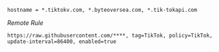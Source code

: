 `hostname = *.tiktokv.com, *.byteoversea.com, *.tik-tokapi.com`

*Remote Rule*

`https://raw.githubusercontent.com/****, tag=TikTok, policy=TikTok, update-interval=86400, enabled=true`

